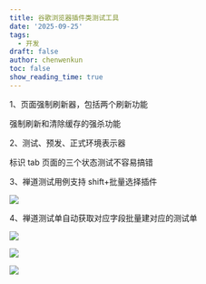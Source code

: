 ```yaml
---
title: 谷歌浏览器插件类测试工具
date: '2025-09-25'
tags:
  - 开发
draft: false
author: chenwenkun
toc: false
show_reading_time: true
---
```

1、页面强制刷新器，包括两个刷新功能

强制刷新和清除缓存的强杀功能

2、测试、预发、正式环境表示器

标识 tab 页面的三个状态测试不容易搞错

3、禅道测试用例支持 shift+批量选择插件

![](https://prod-files-secure.s3.us-west-2.amazonaws.com/c205fb54-92b2-4987-8be3-972b67d27acc/7ca8990d-2ef0-4ad6-8256-c807dbb8b3d5/image.png?X-Amz-Algorithm=AWS4-HMAC-SHA256&X-Amz-Content-Sha256=UNSIGNED-PAYLOAD&X-Amz-Credential=ASIAZI2LB466T3AOZD52%2F20251001%2Fus-west-2%2Fs3%2Faws4_request&X-Amz-Date=20251001T122156Z&X-Amz-Expires=3600&X-Amz-Security-Token=IQoJb3JpZ2luX2VjEHwaCXVzLXdlc3QtMiJIMEYCIQDSiUNdvdDOyiNcn438cEkvYz1dK%2BsB67QRYphZrenn9AIhAJlSnkwhN3fMaSMVyIS7qw1%2BumLjkhsVAZODALFoOz6DKv8DCBUQABoMNjM3NDIzMTgzODA1IgwYdvEKzc0CJVZK47wq3APoj%2FK4KQP09cexfOAQK3GHkVDH2nralDCG3QqD3X5Y7IdWldO%2FzGoaoEaI7dBvqGqLcLVByl8nZjL1zkkUIZUlpqYxZFBWWbvAPL%2Bx3uZiMBUriu4ApyU5k5fmINL4mZVBj5Iy33ArpwwKGH2h4%2BJEIzE%2BTRJYX6arXP%2B5H9gobeHc9npoTBFOAJAhwnOu91HJmXO1ArRgI5C%2ByXM2TI0l%2B9f4IqB1e%2FjNG4LanxXCUD662LcCw5a4mmtMuOn58d67XRqpkV%2BqZlfVU1zRucqAtOb2GswfS8s7FpGzCUjV0yIGx377FO65LUn7T%2F6YHjh%2FZQINpHewMhbFhK5G%2BijL0M3Xom80l8xjtUWrJMSgFYwlJN8npBQI5ybM3%2BCL%2F2DiNYDRbZrlm6yQl3XBu3todYQhM65%2B4yhhBadaqajnw7axFWSw7kE8mOKXIVKTXk758f8zwlZD4VZjq3fBvwd%2Bxjmwrru1qU7chhz04AZli%2BSUXY7dOhxkbNL4YPM1CqtXn5wGWZQaCIpBnMypNBvuThj4z42ZelpSkGTMO2SwthdPIo8bnNhe%2BW1n2D%2Fz5jjRZaEUl4TyZNvzR%2FZa03y%2B4gdlFmsHKvfT9QlM5OWBLk60FXnOO%2BqMA06uITCqsfTGBjqkAZJavZ%2B673HXyAD1Z7mMeubYVHM3T9%2BhleH9rkbEnEjJpCmb1vh4ZMjsEwefZe4l%2FNFNsYrz5beNq2%2FBriP9jeqjQdip2pKB3xQeDq18EoxRDdIndsTCzuKiRF5HWLoVyym46b2dzG3kZ%2Fi630KM5yl5PqhKx2Zhp%2FZ4ES3gLwj8lxi65Pkanbv%2FNpOS2IqIr4aj8HTvMTomLiKpTiaQAnCP0GQz&X-Amz-Signature=c9af3a314bfc389ae5b9d32493c883b991f897035b85e50c203363719c49d630&X-Amz-SignedHeaders=host&x-amz-checksum-mode=ENABLED&x-id=GetObject)

4、禅道测试单自动获取对应字段批量建对应的测试单

![](https://prod-files-secure.s3.us-west-2.amazonaws.com/c205fb54-92b2-4987-8be3-972b67d27acc/1ea39b01-dd1c-4a56-bb09-4fe87447f5c7/image.png?X-Amz-Algorithm=AWS4-HMAC-SHA256&X-Amz-Content-Sha256=UNSIGNED-PAYLOAD&X-Amz-Credential=ASIAZI2LB466T3AOZD52%2F20251001%2Fus-west-2%2Fs3%2Faws4_request&X-Amz-Date=20251001T122156Z&X-Amz-Expires=3600&X-Amz-Security-Token=IQoJb3JpZ2luX2VjEHwaCXVzLXdlc3QtMiJIMEYCIQDSiUNdvdDOyiNcn438cEkvYz1dK%2BsB67QRYphZrenn9AIhAJlSnkwhN3fMaSMVyIS7qw1%2BumLjkhsVAZODALFoOz6DKv8DCBUQABoMNjM3NDIzMTgzODA1IgwYdvEKzc0CJVZK47wq3APoj%2FK4KQP09cexfOAQK3GHkVDH2nralDCG3QqD3X5Y7IdWldO%2FzGoaoEaI7dBvqGqLcLVByl8nZjL1zkkUIZUlpqYxZFBWWbvAPL%2Bx3uZiMBUriu4ApyU5k5fmINL4mZVBj5Iy33ArpwwKGH2h4%2BJEIzE%2BTRJYX6arXP%2B5H9gobeHc9npoTBFOAJAhwnOu91HJmXO1ArRgI5C%2ByXM2TI0l%2B9f4IqB1e%2FjNG4LanxXCUD662LcCw5a4mmtMuOn58d67XRqpkV%2BqZlfVU1zRucqAtOb2GswfS8s7FpGzCUjV0yIGx377FO65LUn7T%2F6YHjh%2FZQINpHewMhbFhK5G%2BijL0M3Xom80l8xjtUWrJMSgFYwlJN8npBQI5ybM3%2BCL%2F2DiNYDRbZrlm6yQl3XBu3todYQhM65%2B4yhhBadaqajnw7axFWSw7kE8mOKXIVKTXk758f8zwlZD4VZjq3fBvwd%2Bxjmwrru1qU7chhz04AZli%2BSUXY7dOhxkbNL4YPM1CqtXn5wGWZQaCIpBnMypNBvuThj4z42ZelpSkGTMO2SwthdPIo8bnNhe%2BW1n2D%2Fz5jjRZaEUl4TyZNvzR%2FZa03y%2B4gdlFmsHKvfT9QlM5OWBLk60FXnOO%2BqMA06uITCqsfTGBjqkAZJavZ%2B673HXyAD1Z7mMeubYVHM3T9%2BhleH9rkbEnEjJpCmb1vh4ZMjsEwefZe4l%2FNFNsYrz5beNq2%2FBriP9jeqjQdip2pKB3xQeDq18EoxRDdIndsTCzuKiRF5HWLoVyym46b2dzG3kZ%2Fi630KM5yl5PqhKx2Zhp%2FZ4ES3gLwj8lxi65Pkanbv%2FNpOS2IqIr4aj8HTvMTomLiKpTiaQAnCP0GQz&X-Amz-Signature=b0bc6da9a73d6f5f7c3a19db66b3c2e0c6a4ef7e851a78dd740f6a5f07f35af7&X-Amz-SignedHeaders=host&x-amz-checksum-mode=ENABLED&x-id=GetObject)

![](https://prod-files-secure.s3.us-west-2.amazonaws.com/c205fb54-92b2-4987-8be3-972b67d27acc/fa727f1d-546c-42aa-9508-d8d3d1275bcd/image.png?X-Amz-Algorithm=AWS4-HMAC-SHA256&X-Amz-Content-Sha256=UNSIGNED-PAYLOAD&X-Amz-Credential=ASIAZI2LB466T3AOZD52%2F20251001%2Fus-west-2%2Fs3%2Faws4_request&X-Amz-Date=20251001T122156Z&X-Amz-Expires=3600&X-Amz-Security-Token=IQoJb3JpZ2luX2VjEHwaCXVzLXdlc3QtMiJIMEYCIQDSiUNdvdDOyiNcn438cEkvYz1dK%2BsB67QRYphZrenn9AIhAJlSnkwhN3fMaSMVyIS7qw1%2BumLjkhsVAZODALFoOz6DKv8DCBUQABoMNjM3NDIzMTgzODA1IgwYdvEKzc0CJVZK47wq3APoj%2FK4KQP09cexfOAQK3GHkVDH2nralDCG3QqD3X5Y7IdWldO%2FzGoaoEaI7dBvqGqLcLVByl8nZjL1zkkUIZUlpqYxZFBWWbvAPL%2Bx3uZiMBUriu4ApyU5k5fmINL4mZVBj5Iy33ArpwwKGH2h4%2BJEIzE%2BTRJYX6arXP%2B5H9gobeHc9npoTBFOAJAhwnOu91HJmXO1ArRgI5C%2ByXM2TI0l%2B9f4IqB1e%2FjNG4LanxXCUD662LcCw5a4mmtMuOn58d67XRqpkV%2BqZlfVU1zRucqAtOb2GswfS8s7FpGzCUjV0yIGx377FO65LUn7T%2F6YHjh%2FZQINpHewMhbFhK5G%2BijL0M3Xom80l8xjtUWrJMSgFYwlJN8npBQI5ybM3%2BCL%2F2DiNYDRbZrlm6yQl3XBu3todYQhM65%2B4yhhBadaqajnw7axFWSw7kE8mOKXIVKTXk758f8zwlZD4VZjq3fBvwd%2Bxjmwrru1qU7chhz04AZli%2BSUXY7dOhxkbNL4YPM1CqtXn5wGWZQaCIpBnMypNBvuThj4z42ZelpSkGTMO2SwthdPIo8bnNhe%2BW1n2D%2Fz5jjRZaEUl4TyZNvzR%2FZa03y%2B4gdlFmsHKvfT9QlM5OWBLk60FXnOO%2BqMA06uITCqsfTGBjqkAZJavZ%2B673HXyAD1Z7mMeubYVHM3T9%2BhleH9rkbEnEjJpCmb1vh4ZMjsEwefZe4l%2FNFNsYrz5beNq2%2FBriP9jeqjQdip2pKB3xQeDq18EoxRDdIndsTCzuKiRF5HWLoVyym46b2dzG3kZ%2Fi630KM5yl5PqhKx2Zhp%2FZ4ES3gLwj8lxi65Pkanbv%2FNpOS2IqIr4aj8HTvMTomLiKpTiaQAnCP0GQz&X-Amz-Signature=fee8e300da21bc2fad32bc1f24afd19f3e16d24fc554e3724b825c6f959fd237&X-Amz-SignedHeaders=host&x-amz-checksum-mode=ENABLED&x-id=GetObject)

![](https://prod-files-secure.s3.us-west-2.amazonaws.com/c205fb54-92b2-4987-8be3-972b67d27acc/2a374ca8-3be3-4978-8ee1-2331f1db0267/image.png?X-Amz-Algorithm=AWS4-HMAC-SHA256&X-Amz-Content-Sha256=UNSIGNED-PAYLOAD&X-Amz-Credential=ASIAZI2LB466T3AOZD52%2F20251001%2Fus-west-2%2Fs3%2Faws4_request&X-Amz-Date=20251001T122156Z&X-Amz-Expires=3600&X-Amz-Security-Token=IQoJb3JpZ2luX2VjEHwaCXVzLXdlc3QtMiJIMEYCIQDSiUNdvdDOyiNcn438cEkvYz1dK%2BsB67QRYphZrenn9AIhAJlSnkwhN3fMaSMVyIS7qw1%2BumLjkhsVAZODALFoOz6DKv8DCBUQABoMNjM3NDIzMTgzODA1IgwYdvEKzc0CJVZK47wq3APoj%2FK4KQP09cexfOAQK3GHkVDH2nralDCG3QqD3X5Y7IdWldO%2FzGoaoEaI7dBvqGqLcLVByl8nZjL1zkkUIZUlpqYxZFBWWbvAPL%2Bx3uZiMBUriu4ApyU5k5fmINL4mZVBj5Iy33ArpwwKGH2h4%2BJEIzE%2BTRJYX6arXP%2B5H9gobeHc9npoTBFOAJAhwnOu91HJmXO1ArRgI5C%2ByXM2TI0l%2B9f4IqB1e%2FjNG4LanxXCUD662LcCw5a4mmtMuOn58d67XRqpkV%2BqZlfVU1zRucqAtOb2GswfS8s7FpGzCUjV0yIGx377FO65LUn7T%2F6YHjh%2FZQINpHewMhbFhK5G%2BijL0M3Xom80l8xjtUWrJMSgFYwlJN8npBQI5ybM3%2BCL%2F2DiNYDRbZrlm6yQl3XBu3todYQhM65%2B4yhhBadaqajnw7axFWSw7kE8mOKXIVKTXk758f8zwlZD4VZjq3fBvwd%2Bxjmwrru1qU7chhz04AZli%2BSUXY7dOhxkbNL4YPM1CqtXn5wGWZQaCIpBnMypNBvuThj4z42ZelpSkGTMO2SwthdPIo8bnNhe%2BW1n2D%2Fz5jjRZaEUl4TyZNvzR%2FZa03y%2B4gdlFmsHKvfT9QlM5OWBLk60FXnOO%2BqMA06uITCqsfTGBjqkAZJavZ%2B673HXyAD1Z7mMeubYVHM3T9%2BhleH9rkbEnEjJpCmb1vh4ZMjsEwefZe4l%2FNFNsYrz5beNq2%2FBriP9jeqjQdip2pKB3xQeDq18EoxRDdIndsTCzuKiRF5HWLoVyym46b2dzG3kZ%2Fi630KM5yl5PqhKx2Zhp%2FZ4ES3gLwj8lxi65Pkanbv%2FNpOS2IqIr4aj8HTvMTomLiKpTiaQAnCP0GQz&X-Amz-Signature=061cdc1703230ebfcb9d577eea9785ebf6c159a20bcc0ac2f4fa5313b3517124&X-Amz-SignedHeaders=host&x-amz-checksum-mode=ENABLED&x-id=GetObject)
